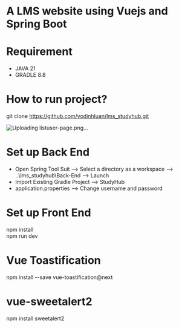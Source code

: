 #  A LMS website using Vuejs and Spring Boot  
# Requirement  
- JAVA 21  
- GRADLE 8.8  
# How to run project?  
git clone https://github.com/vodinhluan/lms_studyhub.git  

  ![Uploading listuser-page.png…]()

# Set up Back End  
- Open Spring Tool Suit --> Select a directory as a workspace --> ..\lms_studyhub\Back-End  --> Launch  
- Import Existing Gradle Project --> StudyHub  
- application.properties --> Change username and password    

# Set up Front End
npm install  
npm run dev  
  
# Vue Toastification 
npm install --save vue-toastification@next  
  
# vue-sweetalert2  
npm install sweetalert2  
 



   
  
